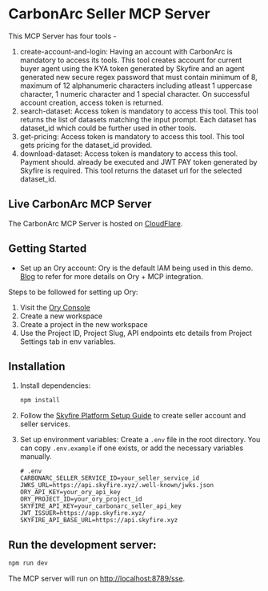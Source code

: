 # CarbonArc Seller MCP Server

This MCP Server has four tools -

1. create-account-and-login: Having an account with CarbonArc is mandatory to access its tools. This tool creates account for current buyer agent using the KYA token generated by Skyfire and an agent generated new secure regex password that must contain minimum of 8,  maximum of 12 alphanumeric characters including atleast 1 uppercase character, 1 numeric character and 1 special character. On successful account creation, access token is returned.
2. search-dataset: Access token is mandatory to access this tool. This tool returns the list of datasets matching the input prompt. Each dataset has dataset_id which could be further used in other tools.
3. get-pricing: Access token is mandatory to access this tool. This tool gets pricing for the dataset_id provided.
4. download-dataset: Access token is mandatory to access this tool. Payment should. already be executed and JWT PAY token generated by Skyfire is required. This tool returns the dataset url for the selected dataset_id.

## Live CarbonArc MCP Server
The CarbonArc MCP Server is hosted on [CloudFlare](skyfire-solutions-demo-carbonarc-seller-mcp-server.skyfire.dev).

## Getting Started

- Set up an Ory account: 
Ory is the default IAM being used in this demo. [Blog](https://www.ory.sh/blog/agentic-ai-security-mcp-oauth) to refer for more details on Ory + MCP integration.

Steps to be followed for setting up Ory:
1. Visit the [Ory Console](https://console.ory.sh)
2. Create a new workspace
3. Create a project in the new workspace
4. Use the Project ID, Project Slug, API endpoints etc details from Project Settings tab in env variables.

## Installation

1.  Install dependencies:
    ```bash
    npm install
    ```
2. Follow the [Skyfire Platform Setup Guide](https://docs.skyfire.xyz/docs/introduction) to create seller account and seller services.
3.  Set up environment variables:
    Create a `.env` file in the root directory. You can copy `.env.example` if one exists, or add the necessary variables manually.

    ```
    # .env
    CARBONARC_SELLER_SERVICE_ID=your_seller_service_id
    JWKS_URL=https://api.skyfire.xyz/.well-known/jwks.json
    ORY_API_KEY=your_ory_api_key
    ORY_PROJECT_ID=your_ory_project_id
    SKYFIRE_API_KEY=your_carbonarc_seller_api_key
    JWT_ISSUER=https://app.skyfire.xyz/
    SKYFIRE_API_BASE_URL=https://api.skyfire.xyz
    ```

## Run the development server:

```bash
npm run dev
```

The MCP server will run on [http://localhost:8789/sse](http://localhost:8789/sse).
